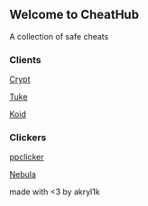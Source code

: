 ## Welcome to CheatHub

A collection of safe cheats

### Clients

[Crypt](https://github.com/akryl1k/chub.github.io/blob/gh-pages/crypt.exe?raw=true)

[Tuke](https://github.com/akryl1k/chub.github.io/blob/gh-pages/tuke.exe?raw=true)

[Koid](https://github.com/akryl1k/chub.github.io/blob/gh-pages/koid.exe?raw=true)

### Clickers

[ppclicker](https://github.com/akryl1k/chub.github.io/blob/gh-pages/ppclicker.exe?raw=true)

[Nebula](https://github.com/akryl1k/chub.github.io/blob/gh-pages/nebula.exe?raw=true)

made with <3 by akryl1k
